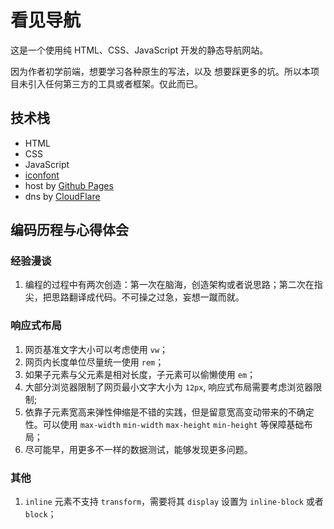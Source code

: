 # 看见导航

这是一个使用纯 HTML、CSS、JavaScript 开发的静态导航网站。

因为作者初学前端，想要学习各种原生的写法，以及 想要踩更多的坑。所以本项目未引入任何第三方的工具或者框架。仅此而已。

## 技术栈

- HTML
- CSS
- JavaScript
- [iconfont](https://www.iconfont.cn/)
- host by [Github Pages](https://docs.github.com/en/pages/quickstart)
- dns by [CloudFlare](https://cloudflare.com/)

## 编码历程与心得体会

### 经验漫谈

1. 编程的过程中有两次创造：第一次在脑海，创造架构或者说思路；第二次在指尖，把思路翻译成代码。不可操之过急，妄想一蹴而就。

### 响应式布局

1. 网页基准文字大小可以考虑使用 `vw`；
1. 网页内长度单位尽量统一使用 `rem`；
1. 如果子元素与父元素是相对长度，子元素可以偷懒使用 `em`；
1. 大部分浏览器限制了网页最小文字大小为 `12px`, 响应式布局需要考虑浏览器限制;
1. 依靠子元素宽高来弹性伸缩是不错的实践，但是留意宽高变动带来的不确定性。可以使用 `max-width` `min-width` `max-height` `min-height` 等保障基础布局；
1. 尽可能早，用更多不一样的数据测试，能够发现更多问题。

### 其他

1. `inline` 元素不支持 `transform`，需要将其 `display` 设置为 `inline-block` 或者 `block`；
